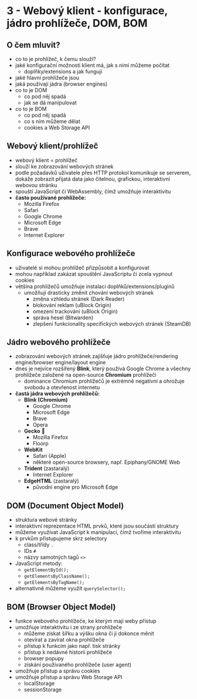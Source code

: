 # 3 - Webový klient - konfigurace, jádro prohlížeče, DOM, BOM
## O čem mluvit?
- co to je prohlížeč, k čemu slouží?
- jaké konfigurační možnosti klient má, jak s nimi můžeme počítat
	- doplňky/extensions a jak fungují
- jaké hlavní prohlížeče jsou
- jaká používají jádra (browser engines)
- co to je DOM
	- co pod něj spadá
	- jak se dá manipulovat
- co to je BOM
	- co pod něj spadá
	- co s ním můžeme dělat
	- cookies a Web Storage API
## Webový klient/prohlížeč
- webový klient = prohlížeč
- slouží ke zobrazování webových stránek
- podle požadavků uživatele přes HTTP protokol komunikuje se serverem, dokáže zobrazit přijatá data jako čitelnou, grafickou, interaktivní webovou stránku
- spouští JavaScript či WebAssembly, čímž umožňuje interaktivitu
- **často používané prohlížeče:**
	- Mozilla Firefox
	- Safari
	- Google Chrome
	- Microsoft Edge
	- Brave
	- Internet Explorer
## Konfigurace webového prohlížeče
- uživatelé si mohou prohlížeč přizpůsobit a konfigurovat
- mohou například zakázat spouštění JavaScriptu či zcela vypnout cookies
- většina prohlížečů umožňuje instalaci doplňků/extensions/pluginů
	- umožňují drasticky změnit chování webových stránek
		- změna vzhledu stránek (Dark Reader)
		- blokování reklam (uBlock Origin)
		- omezení trackování (uBlock Origin)
		- správa hesel (Bitwarden)
		- zlepšení funkcionality specifických webových stránek (SteamDB)
## Jádro webového prohlížeče
- zobrazování webových stránek zajišťuje jádro prohlížeče/rendering engine/browser engine/layout engine
- dnes je nejvíce rozšířený **Blink**, který používá Google Chrome a všechny prohlížeče založené na open-source **Chromium** prohlížeči
	- dominance Chromium prohlížečů je extrémně negativní a ohrožuje svobodu a otevřenost internetu
- **častá jádra webových prohlížečů:**
	- **Blink (Chromium)**
		- Google Chrome
		- Microsoft Edge
		- Brave
		- Opera	
	- **Gecko** 🦎
		- Mozilla Firefox
		- Floorp
	- **WebKit**
		- Safari (Apple)
		- některé open-source browsery, např. Epiphany/GNOME Web
	- **Trident** (zastaralý)
		- Internet Explorer
	- **EdgeHTML** (zastaralý)
		- původní engine pro Microsoft Edge
## DOM (Document Object Model)
- struktura webové stránky
- interaktivní reprezentace HTML prvků, které jsou součástí struktury
- můžeme využívat JavaScript k manipulaci, čímž tvoříme interaktivitu
- k prvkům přistupujeme skrz selectory
	- class/třídy `.`
	- IDs `#`
	- názvy samotných tagů `<>`
- JavaScript metody:
	- `getElementById();`
	- `getElementsByClassName();`
	- `getElementsByTagName();`
- alternativně můžeme využít `querySelector();`
## BOM (Browser Object Model)
- funkce webového prohlížeče, ke kterým mají weby přístup
- umožňuje interaktivitu i ze strany prohlížeče
	- můžeme získat šířku a výšku okna či ji dokonce měnit
	- otevírat a zavírat okna prohlížeče
	- přístup k funkcím jako např. tisk stránky
	- přístup k nedávné historii prohlížeče
	- browser popupy
	- získání používaného prohlížeče (user agent)
- umožňuje přístup a správu cookies
- umožňuje přístup a správu Web Storage API
	- localStorage
	- sessionStorage